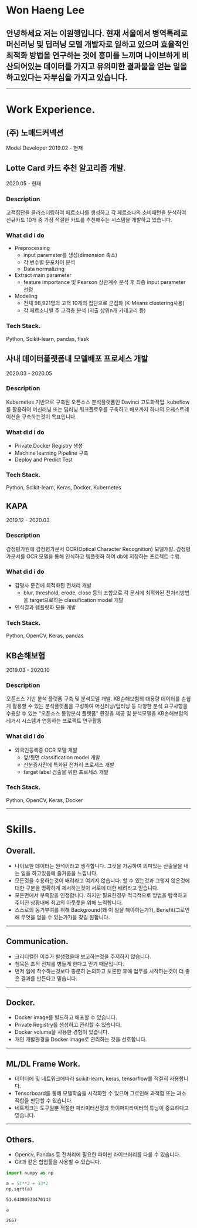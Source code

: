 
# Won Haeng Lee

## 안녕하세요 저는 이원행입니다. 현재 서울에서 병역특례로 머신러닝 및 딥러닝 모델 개발자로 일하고 있으며 효율적인 최적화 방법을 연구하는 것에 흥미를 느끼며 나이브하게 비산되어있는 데이터를 가지고 유의미한 결과물을 얻는 일을 하고있다는 자부심을 가지고 있습니다.
- - - - - - 

# Work Experience.

## (주) 노매드커넥션
Model Developer
2019.02 - 현재

## Lotte Card 카드 추천 알고리즘 개발.
2020.05 - 현재

### Description
고객집단을 클러스터링하여 페르소나를 생성하고 각 페르소나의 소비패턴을 분석하여 신규카드 10개 중 가장 적절한 카드를 추천해주는 시스템을 개발하고 있습니다.

### What did i do
* Preprocessing
  * input parameter를 생성(dimension 축소)
  * 각 변수별 분포차이 분석
  * Data normalizing
* Extract main parameter
  * feature importance 및 Pearson 상관계수 분석 후 최종 input parameter 선정
* Modeling
  * 전체 98,921명의 고객 10개의 집단으로 군집화 (K-Means clustering사용)
  * 각 페르소나별 주 고객층 분석 (지출 상위n개 카테고리 등)

### Tech Stack.
Python, Scikit-learn, pandas, flask


## 사내 데이터플랫폼내 모델배포 프로세스 개발
2020.03 - 2020.05

### Description
Kubernetes 기반으로 구축된 오픈소스 분석플랫폼인 Davinci 고도화작업.
kubeflow를 활용하여 머신러닝 또는 딥러닝 워크플로우를 구축하고 배포까지 하나의 오케스트레이션을 구축하는것이 목표입니다.


### What did i do
* Private Docker Registry 생성
* Machine learning Pipeline 구축
* Deploy and Predict Test

  
### Tech Stack.
Python, Scikit-learn, Keras, Docker, Kubernetes

## KAPA
2019.12 - 2020.03

### Description
감정평가원에 감정평가문서 OCR(Optical Character Recognition) 모델개발.
감정평가문서를 OCR 모델을 통해 인식하고 템플릿화 하여 db에 저장하는 프로젝트 수행.


### What did i do
* 감평사 문건에 최적화된 전처리 개발
  * blur, threshold, erode, close 등의 조합으로 각 문서에 최적화된 전처리방법을 target으로하는 classification model 개발
* 인식결과 템플릿화 모듈 개발
  
### Tech Stack.
Python, OpenCV, Keras, pandas


## KB손해보험
2019.03 - 2020.10

### Description
오픈소스 기반 분석 플랫폼 구축 및 분석모델 개발.
KB손해보험의 대용량 데이터를 손쉽게 활용할 수 있는 분석플랫폼을 구성하여 머신러닝/딥러닝 등 다양한 분석 요구사항을 수용할 수 있는 "오픈소스 통합분석 플랫폼" 환경을 제공 및 분석모델을 KB손해보험의 레거시 시스템과 연동하는 프로젝트 연구활동

### What did i do
* 외국인등록증 OCR 모델 개발
  * 앞/뒷면 classification model 개발
  * 신분증사진에 특화된 전처리 프로세스 개발
  * target label 검출을 위한 프로세스 개발
  
### Tech Stack.
Python, OpenCV, Keras, Docker

- - -
# Skills.

## Overall.
* 나이브한 데이터는 원석이라고 생각합니다. 그것을 가공하여 의미있는 산출물을 내는 일을 하고있음에 즐거움을 느낍니다.
* 모든것을 수용하는것이 배려라고 여기지 않습니다. 할 수 있는것과 그렇지 않은것에 대한 구분을 명확하게 제시하는것이 서로에 대한 배려라고 믿습니다.
* 모든면에서 부족함을 인정합니다. 하지만 필요한경우 적극적으로 방법을 탐색하고 주어진 상황내에 최고의 아웃풋을 위해 노력합니다.
* 스스로의 동기부여를 위해 Background(왜 이 일을 해야하는가?), Benefit(그로인해 무엇을 얻을 수 있는가?)을 찾길 원합니다.
---

## Communication.
* 크리티컬한 이슈가 발생했을때 보고하는것을 주저하지 않습니다.
* 침묵은 조직 전체를 병들게 한다고 믿기 때문입니다.
* 먼저 일에 착수하는것보다 충분히 논의하고 토론한 후에 업무를 시작하는것이 더 좋은 결과를 만든다고 믿습니다.
---

## Docker.
* Docker image를 빌드하고 배포할 수 있습니다.
* Private Registry를 생성하고 관리할 수 있습니다.
* Docker volume을 사용한 경험이 있습니다.
* 개인 개발환경을 Docker image로 관리하는 것을 선호합니다.
---

## ML/DL Frame Work.
* 데이터에 및 네트워크에따라 scikit-learn, keras, tensorflow를 적절히 사용합니다.
* Tensorboard를 통해 모델학습을 시각화할 수 있으며 그로인해 과적합 또는 과소적합을 판단할 수 있습니다.
* 네트워크는 도구일뿐 적절한 파라미터선정과 하이퍼파라미터의 튜닝이 중요하다고 믿습니다.
---

## Others.
* Opencv, Pandas 등 전처리에 필요한 파이썬 라이브러리를 다룰 수 있습니다.
* Git과 같은 협업툴을 사용할 수 있습니다.



```python
import numpy as np

a = 51**2 + 33*2
np.sqrt(a)
```




    51.64300533470143




```python
a
```




    2667




```python

```


```python

```
